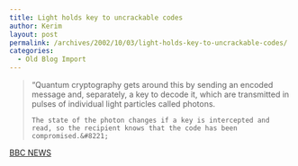 ```yaml
---
title: Light holds key to uncrackable codes
author: Kerim
layout: post
permalink: /archives/2002/10/03/light-holds-key-to-uncrackable-codes/
categories:
  - Old Blog Import
---
```


>   &#8220;Quantum cryptography gets around this by sending an encoded message and, separately, a key to decode it, which are transmitted in pulses of individual light particles called photons. 
>   
>   
>     The state of the photon changes if a key is intercepted and read, so the recipient knows that the code has been compromised.&#8221;
>   


<a href="http://news.bbc.co.uk/2/hi/technology/2295153.stm" onclick="_gaq.push(['_trackEvent', 'outbound-article', 'http://news.bbc.co.uk/2/hi/technology/2295153.stm', 'BBC NEWS']);" >BBC NEWS</a>

